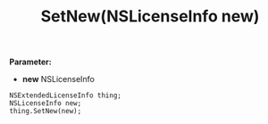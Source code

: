 ﻿---
uid: crmscript_ref_NSExtendedLicenseInfo_SetNew
title: SetNew(NSLicenseInfo new)
intellisense: NSExtendedLicenseInfo.SetNew
keywords: NSExtendedLicenseInfo, GetNew
so.topic: reference
---



**Parameter:** 
 - **new** NSLicenseInfo

```crmscript
NSExtendedLicenseInfo thing;
NSLicenseInfo new;
thing.SetNew(new);
```


